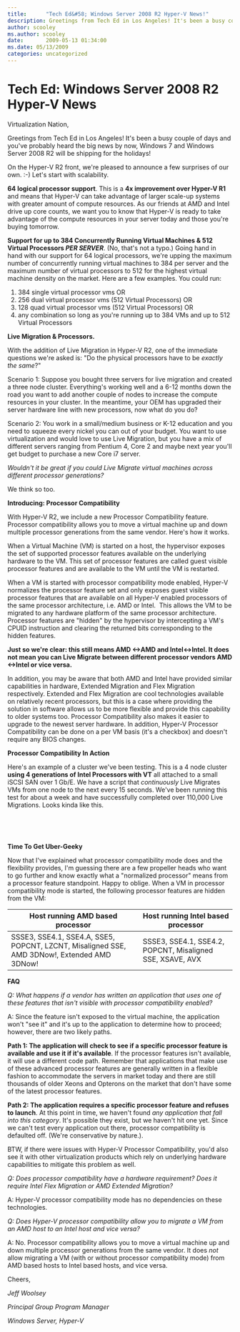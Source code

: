 ```yaml
---
title:      "Tech Ed&#58; Windows Server 2008 R2 Hyper-V News!"
description: Greetings from Tech Ed in Los Angeles! It's been a busy couple of days.
author: scooley
ms.author: scooley
date:       2009-05-13 01:34:00
ms.date: 05/13/2009
categories: uncategorized
---
```

# Tech Ed: Windows Server 2008 R2 Hyper-V News

Virtualization Nation,

Greetings from Tech Ed in Los Angeles! It's been a busy couple of days and you've probably heard the big news by now, Windows 7 and Windows Server 2008 R2 will be shipping for the holidays!

On the Hyper-V R2 front, we're pleased to announce a few surprises of our own. :-) Let's start with scalability.

**64 logical processor support**. This is a **4x improvement over Hyper-V R1** and means that Hyper-V can take advantage of larger scale-up systems with greater amount of compute resources. As our friends at AMD and Intel drive up core counts, we want you to know that Hyper-V is ready to take advantage of the compute resources in your server today and those you're buying tomorrow.

**Support for up to 384 Concurrently Running Virtual Machines & 512 Virtual Processors _PER SERVER_**. (No, that's not a typo.) Going hand in hand with our support for 64 logical processors, we're upping the maximum number of concurrently running virtual machines to 384 per server and the maximum number of virtual processors to 512 for the highest virtual machine density on the market. Here are a few examples. You could run:

  1. 384 single virtual processor vms OR
  2. 256 dual virtual processor vms (512 Virtual Processors) OR
  3. 128 quad virtual processor vms (512 Virtual Processors) OR
  4. any combination so long as you're running up to 384 VMs and up to 512 Virtual Processors



**Live Migration & Processors.**

With the addition of Live Migration in Hyper-V R2, one of the immediate questions we're asked is: "Do the physical processors have to be _exactly the same_?"

Scenario 1: Suppose you bought three servers for live migration and created a three node cluster. Everything's working well and a 6-12 months down the road you want to add another couple of nodes to increase the compute resources in your cluster. In the meantime, your OEM has upgraded their server hardware line with new processors, now what do you do?

Scenario 2: You work in a small/medium business or K-12 education and you need to squeeze every nickel you can out of your budget. You want to use virtualization and would love to use Live Migration, but you have a mix of different servers ranging from Pentium 4, Core 2 and maybe next year you'll get budget to purchase a new Core i7 server.

_Wouldn't it be great if you could Live Migrate virtual machines across different processor generations?_

We think so too.

**Introducing: Processor Compatibility**

With Hyper-V R2, we include a new Processor Compatibility feature. Processor compatibility allows you to move a virtual machine up and down multiple processor generations from the same vendor. Here's how it works.

When a Virtual Machine (VM) is started on a host, the hypervisor exposes the set of supported processor features available on the underlying hardware to the VM. This set of processor features are called guest visible processor features and are available to the VM until the VM is restarted. 

When a VM is started with processor compatibility mode enabled, Hyper-V normalizes the processor feature set and only exposes guest visible processor features that are available on all Hyper-V enabled processors of the same processor architecture, i.e. AMD or Intel.  This allows the VM to be migrated to any hardware platform of the same processor architecture. Processor features are "hidden" by the hypervisor by intercepting a VM's CPUID instruction and clearing the returned bits corresponding to the hidden features.

__Just so we're clear: this still means AMD <->AMD and Intel<->Intel. It does **not** mean you can Live Migrate between different processor vendors AMD <->Intel or vice versa.__

In addition, you may be aware that both AMD and Intel have provided similar capabilities in hardware, Extended Migration and Flex Migration respectively. Extended and Flex Migration are cool technologies available on relatively recent processors, but this is a case where providing the solution in software allows us to be more flexible and provide this capability to older systems too. Processor Compatibility also makes it easier to upgrade to the newest server hardware. In addition, Hyper-V Processor Compatibility can be done on a per VM basis (it's a checkbox) and doesn't require any BIOS changes.



**Processor Compatibility In Action**

Here's an example of a cluster we've been testing. This is a 4 node cluster **using 4 generations of Intel Processors with VT** all attached to a small iSCSI SAN over 1 Gb/E. We have a script that _continuously_ Live Migrates VMs from one node to the next every 15 seconds. We've been running this test for about a week and have successfully completed over 110,000 Live Migrations. Looks kinda like this.

 

 

**Time To Get Uber-Geeky**

Now that I've explained what processor compatibility mode does and the flexibility provides, I'm guessing there are a few propeller heads who want to go further and know exactly what a "normalized processor" means from a processor feature standpoint. Happy to oblige. When a VM in processor compatibility mode is started, the following processor features are hidden from the VM:
  

| **Host running AMD based processor** | **Host running Intel based processor** |
| --- | --- |
|SSSE3, SSE4.1, SSE4.A, SSE5, POPCNT, LZCNT, Misaligned SSE, AMD 3DNow!, Extended AMD 3DNow! | SSSE3, SSE4.1, SSE4.2, POPCNT, Misaligned SSE, XSAVE, AVX | 
  
**FAQ**

_Q: What happens if a vendor has written an application that uses one of these features that isn't visible with processor compatibility enabled?_

A: Since the feature isn't exposed to the virtual machine, the application won't "see it" and it's up to the application to determine how to proceed; however, there are two likely paths.

**Path 1: The application will check to see if a specific processor feature is available and use it if it's available**. If the processor features isn't available, it will use a different code path. Remember that applications that make use of these advanced processor features are generally written in a flexible fashion to accommodate the servers in market today and there are still thousands of older Xeons and Opterons on the market that don't have some of the latest processor features.

**Path 2: The application requires a specific processor feature and refuses to launch**. At this point in time, we haven't found _any application that fall into this category_. It's possible they exist, but we haven't hit one yet. Since we can't test every application out there, processor compatibility is defaulted off. (We're conservative by nature.).

BTW, if there were issues with Hyper-V Processor Compatibility, you'd also see it with other virtualization products which rely on underlying hardware capabilities to mitigate this problem as well.

_Q: Does processor compatibility have a hardware requirement? Does it require Intel Flex Migration or AMD Extended Migration?_

A: Hyper-V processor compatibility mode has no dependencies on these technologies.

_Q: Does Hyper-V processor compatibility allow you to migrate a VM from an AMD host to an Intel host and vice versa?_

A: No. Processor compatibility allows you to move a virtual machine up and down multiple processor generations from the same vendor. It does _not_ allow migrating a VM (with or without processor compatibility mode) from AMD based hosts to Intel based hosts, and vice versa. 

Cheers,

_Jeff Woolsey_

_Principal Group Program Manager_

_Windows Server, Hyper-V_
